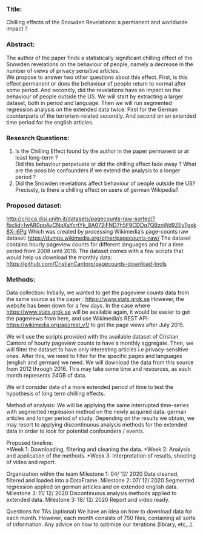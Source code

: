 ### Title:

Chilling effects of the Snowden Revelations: a permanent and worldwide impact ? 
 
### Abstract:
The author of the paper finds a statistically significant chilling effect of the Snowden
revelations on the behaviour of people, namely a decrease in the number of views of privacy sensitive
articles.  
We propose to answer two other questions about this effect. First, is this effect permanent 
or does the behaviour of people return to normal after some period. And secondly, did the revelations
have an impact on the behaviour of people outside the US.
We will start by extracting a larger dataset, both in period and language. Then we will run
segmented regression analysis on the extended data twice. First for the German counterparts
of the terrorism-related secondly. And second on an extended time period for the english articles.



### Research Questions:  

1. Is the Chilling Effect found by the author in the paper permanent or at least long-term ?  
   Did this behaviour perpetuate or did the chilling effect fade away ?
   What are the possible confounders if we extend the analysis to a longer period ? 
2. Did the Snowden revelations affect behaviour of people outside the US?
   Precisely, is there a chilling effect on users of german Wikipedia?


### Proposed dataset:

http://cricca.disi.unitn.it/datasets/pagecounts-raw-sorted/?fbclid=IwAR0ppAvCNpXsYcrtYk_8A072jFND7h5F9CDDq7QBznWd9ZEyTgxk8X-i6Pg
Which was created by processing Wikimedia’s page-counts raw dataset: 
https://dumps.wikimedia.org/other/pagecounts-raw/
The dataset contains hourly pageview counts for different languages and for a time period from 2008 until 2016.
The dataset comes with a few scripts that would help us download the monthly data:
https://github.com/CristianCantoro/pagecounts-download-tools


### Methods: 

Data collection: 
Initially, we wanted to get the pageview counts data from the same source as the paper : https://www.stats.grok.se
However, the website has been down for a few days. 
In the case where https://www.stats.grok.se will be available again, it would be easier to get the pageviews from here, and use Wikimedia’s REST API: https://wikimedia.org/api/rest_v1/ to get the page views after July 2015.

We will use the scripts provided with the available dataset of Cristian Cantoro of hourly pageview counts to have a monthly aggregate. Then, we will filter the dataset to have only interesting articles i.e privacy-sensitive ones. 
After this, we need to filter for the specific pages and languages (english and german) we need. We will download the data from this source from 2012 through 2016. This may take some time and resources, as each month represents 24GB of data.

We will consider data of a more extended period of time to test the hypothesis of long term chilling effects.


Method of analysis: 
We will be applying the same interrupted time-series with segmented regression method on the newly acquired data: german articles and longer period of study.
Depending on the results we obtain, we may resort to applying discontinuous analysis methods for the extended data in order to look for potential confounders / events.

Proposed timeline:  
*Week 1: Downloading, filtering and cleaning the data.
*Week 2: Analysis and application of the methods.
*Week 3: Interpretation of results, shooting of video and report.

Organization within the team
Milestone 1: 04/ 12/ 2020 Data cleaned, filtered and loaded into a DataFrame.
Milestone 2: 07/ 12/ 2020 Segmented regression applied on german articles and on extended english data.
Milestone 3: 11/ 12/ 2020 Discontinuous analysis methods applied to extended data.
Milestone 3: 18/ 12/ 2020 Report and video ready.

Questions for TAs (optional)
We have an idea on how to download data for each month. However, each month consists of 750 files, containing all sorts of information. Any advice on how to optimize our iterations (library, etc,..).



